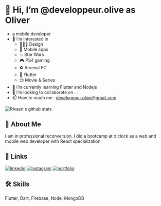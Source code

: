 # 👋 Hi, I’m @developpeur.olive as Oliver
- a mobile developer
- 👀 I’m interested in 
  - 👨🏼‍🎨  Design
  - 📲  Mobile apps
  - 💥  Star Wars
  - 🎮  PS4 gaming
  - ⚽️  Arsenal FC
  - 🔗  Flutter
  - 📺  Movie & Series
- 🌱 I’m currently learning Flutter and Nodejs
- 💞️ I’m looking to collaborate on ...
- 📫 How to reach me : developpeur.olive@gmail.com




![Rivaan's github stats](https://github-readme-stats.vercel.app/api?username=developeroliver&show_icons=true&theme=react)
## 🚀 About Me
I am in professional reconversion. I did a bootcamp at o'clock as a web and mobile web developer with React specialization.

## 🔗 Links
[![linkedin](https://img.shields.io/badge/linkedin-0A66C2?style=for-the-badge&logo=linkedin&logoColor=white)](https://www.linkedin.com/in/olivier-geiger-9a763a1b1//)
[![instagram](https://img.shields.io/badge/instagram-1DA1F2?style=for-the-badge&logo=instagram&logoColor=white)](https://www.instagram.com/developpeur.mobile/)
[![portfolio](https://img.shields.io/badge/my_portfolio-000?style=for-the-badge&logo=ko-fi&logoColor=white)]()


## 🛠 Skills
Flutter, Dart, Firebase, Node, MongoDB
